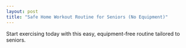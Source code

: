 ```yaml
---
layout: post
title: "Safe Home Workout Routine for Seniors (No Equipment)"
---
```


Start exercising today with this easy, equipment-free routine tailored to seniors.